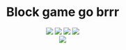 <!--
**StormyBytes/StormyBytes** is a ✨ _special_ ✨ repository because its `README.md` (this file) appears on your GitHub profile.
Here are some ideas to get you started:
- 🔭 I’m currently working on ...
- 🌱 I’m currently learning ...
- 👯 I’m looking to collaborate on ...
- 🤔 I’m looking for help with ...
- 💬 Ask me about ...
- 📫 How to reach me: ...
- 😄 Pronouns: ...
- ⚡ Fun fact: ...
-->

<div align="center">
   <h1>Block game go brrr</h1>
   <img src="https://komarev.com/ghpvc/?username=StormyBytes">
   <img src="https://img.shields.io/badge/Spaghetti-Code-orange">
   <a href="https://minecraft.net/"><img src="https://img.shields.io/badge/Minecraft%20Veteran-9%20Years-green"></a>
   <a href="https://discord.gg/bBGQZvd"><img src="https://img.shields.io/badge/Meteor%20Client-Staff-blueviolet"></a>

   <br>
   <img src="https://github-readme-stats.vercel.app/api?username=StormyBytes&show_icons=true&theme=radical">
</div>